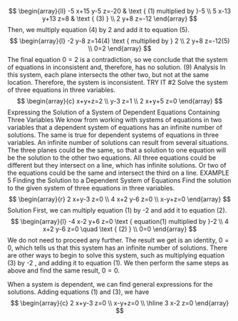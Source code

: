 $$
\begin{array}{ll}
-5 x+15 y-5 z=-20 & \text { (1) multiplied by }-5 \\
5 x-13 y+13 z=8 & \text { (3) } \\
2 y+8 z=-12
\end{array}
$$
Then, we multiply equation (4) by 2 and add it to equation (5).
$$
\begin{array}{l}
-2 y-8 z=14(4) \text { multiplied by } 2 \\
2 y+8 z=-12(5) \\
0=2
\end{array}
$$
The final equation $0=2$ is a contradiction, so we conclude that the system of equations in inconsistent and, therefore, has no solution.
(9) Analysis
In this system, each plane intersects the other two, but not at the same location. Therefore, the system is inconsistent.
TRY IT \#2 Solve the system of three equations in three variables.
$$
\begin{array}{c}
x+y+z=2 \\
y-3 z=1 \\
2 x+y+5 z=0
\end{array}
$$
Expressing the Solution of a System of Dependent Equations Containing Three Variables
We know from working with systems of equations in two variables that a dependent system of equations has an infinite number of solutions. The same is true for dependent systems of equations in three variables. An infinite number of solutions can result from several situations. The three planes could be the same, so that a solution to one equation will be the solution to the other two equations. All three equations could be different but they intersect on a line, which has infinite solutions. Or two of the equations could be the same and intersect the third on a line.
EXAMPLE 5
Finding the Solution to a Dependent System of Equations
Find the solution to the given system of three equations in three variables.
$$
\begin{array}{r}
2 x+y-3 z=0 \\
4 x+2 y-6 z=0 \\
x-y+z=0
\end{array}
$$
Solution
First, we can multiply equation (1) by -2 and add it to equation (2).
$$
\begin{array}{l}
-4 x-2 y+6 z=0 \text { equation(1) multiplied by }-2 \\
4 x+2 y-6 z=0 \quad \text { (2) } \\
0=0
\end{array}
$$
We do not need to proceed any further. The result we get is an identity, $0=0$, which tells us that this system has an infinite number of solutions. There are other ways to begin to solve this system, such as multiplying equation (3) by -2 , and adding it to equation (1). We then perform the same steps as above and find the same result, $0=0$.

When a system is dependent, we can find general expressions for the solutions. Adding equations (1) and (3), we have
$$
\begin{array}{c}
2 x+y-3 z=0 \\
x-y+z=0 \\
\hline 3 x-2 z=0
\end{array}
$$